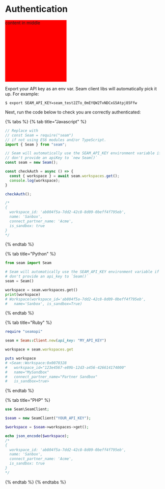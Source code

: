 # Authentication

<div style="background-color: red; width: 200px; height: 200px">
content in middle
</div>

Export your API key as an env var. Seam client libs will automatically pick it up. For example:

```
$ export SEAM_API_KEY=seam_test2ZTo_0mEYQW2TvNDCxG5Atpj85Ffw
```

Next, run the code below to check you are correctly authenticated:

{% tabs %}
{% tab title="Javascript" %}

```javascript
// Replace with
// const Seam = require("seam")
// if not using ES6 modules and/or TypeScript.
import { Seam } from "seam";

// Seam will automatically use the SEAM_API_KEY environment variable if you
// don't provide an apiKey to `new Seam()`
const seam = new Seam();

const checkAuth = async () => {
  const { workspace } = await seam.workspaces.get();
  console.log(workspace);
}

checkAuth();

/*
{
  workspace_id: 'ab804f5a-7dd2-42c8-8d09-0beff4f795eb',
  name: 'Sanbox',
  connect_partner_name: 'Acme',
  is_sandbox: true
}
*/
```

{% endtab %}

{% tab title="Python" %}

```python
from seam import Seam

# Seam will automatically use the SEAM_API_KEY environment variable if you
# don't provide an api_key to `Seam()`
seam = Seam()

workspace = seam.workspaces.get()
print(workspace)
# Workspace(workspace_id='ab804f5a-7dd2-42c8-8d09-0beff4f795eb',
#   name='Sanbox', is_sandbox=True)
```

{% endtab %}

{% tab title="Ruby" %}

```ruby
require "seamapi"

seam = Seam::Client.new(api_key: "MY_API_KEY")

workspace = seam.workspaces.get

puts workspace
# <Seam::Workspace:0x0070328
#   workspace_id="123e4567-e89b-12d3-a456-426614174000"
#   name="MySandbox"
#   connect_partner_name="Partner Sandbox"
#   is_sandbox=true>
```

{% endtab %}

{% tab title="PHP" %}

```php
use Seam\SeamClient;

$seam = new SeamClient("YOUR_API_KEY");

$workspace = $seam->workspaces->get();

echo json_encode($workspace);
/*
{
  workspace_id: 'ab804f5a-7dd2-42c8-8d09-0beff4f795eb',
  name: 'Sanbox',
  connect_partner_name: 'Acme',
  is_sandbox: true
}
*/
```

{% endtab %}
{% endtabs %}
